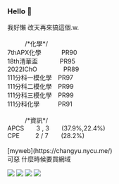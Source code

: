### Hello 👋

<div>
    我好懶 改天再來搞這個.w.<br><br>
    &emsp;&emsp;&nbsp;&nbsp;&nbsp;/*化學*/<br>
    7thAPX化學&emsp;&emsp;&emsp;&nbsp;PR90<br>
    18th清華盃&emsp;&emsp;&emsp;&nbsp;&nbsp;PR95<br>
    2022IChO&emsp;&emsp;&emsp;&emsp;&nbsp;PR89<br>
    111分科一模化學&emsp;PR97<br>
    111分科二模化學&emsp;PR99<br>
    111分科三模化學&emsp;PR99<br>
    111分科化學&emsp;&emsp;&emsp;PR91<br><br>
    &emsp;&emsp;&nbsp;&nbsp;&nbsp;/*資訊*/<br>
    APCS&emsp;&emsp;3 , 3&emsp;&emsp;(37.9%,22.4%)<br>
    CPE&emsp;&emsp;&nbsp;&nbsp;2 / 7&ensp;&emsp;&nbsp;&nbsp;(28.2%)<br><br>
</div>
<div>
[myweb](https://changyu.nycu.me/)<br>
可惡 什麼時候要買網域<br>
</div>
<!--+這裡應該會放東西吧(應該-->

![](http://github-profile-summary-cards.vercel.app/api/cards/profile-details?username=changfish&theme=nord_bright)
![](http://github-profile-summary-cards.vercel.app/api/cards/productive-time?username=changfish&theme=nord_bright&utcOffset=8)
![](http://github-profile-summary-cards.vercel.app/api/cards/repos-per-language?username=changfish&theme=nord_bright)
![](http://github-profile-summary-cards.vercel.app/api/cards/stats?username=changfish&theme=nord_bright)

<!--
**changfish/changfish** is a ✨ _special_ ✨ repository because its `README.md` (this file) appears on your GitHub profile.

Here are some ideas to get you started:

- 🔭 I’m currently working on ...
- 🌱 I’m currently learning ...
- 👯 I’m looking to collaborate on ...
- 🤔 I’m looking for help with ...
- 💬 Ask me about ...
- 📫 How to reach me: ...
- 😄 Pronouns: ...
- ⚡ Fun fact: ...
-->
